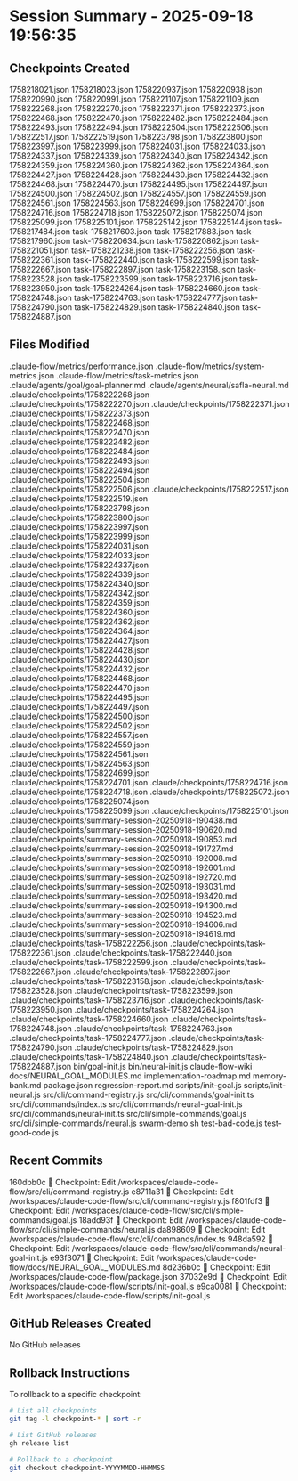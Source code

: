 # Session Summary - 2025-09-18 19:56:35

## Checkpoints Created
1758218021.json
1758218023.json
1758220937.json
1758220938.json
1758220990.json
1758220991.json
1758221107.json
1758221109.json
1758222268.json
1758222270.json
1758222371.json
1758222373.json
1758222468.json
1758222470.json
1758222482.json
1758222484.json
1758222493.json
1758222494.json
1758222504.json
1758222506.json
1758222517.json
1758222519.json
1758223798.json
1758223800.json
1758223997.json
1758223999.json
1758224031.json
1758224033.json
1758224337.json
1758224339.json
1758224340.json
1758224342.json
1758224359.json
1758224360.json
1758224362.json
1758224364.json
1758224427.json
1758224428.json
1758224430.json
1758224432.json
1758224468.json
1758224470.json
1758224495.json
1758224497.json
1758224500.json
1758224502.json
1758224557.json
1758224559.json
1758224561.json
1758224563.json
1758224699.json
1758224701.json
1758224716.json
1758224718.json
1758225072.json
1758225074.json
1758225099.json
1758225101.json
1758225142.json
1758225144.json
task-1758217484.json
task-1758217603.json
task-1758217883.json
task-1758217960.json
task-1758220634.json
task-1758220862.json
task-1758221051.json
task-1758221238.json
task-1758222256.json
task-1758222361.json
task-1758222440.json
task-1758222599.json
task-1758222667.json
task-1758222897.json
task-1758223158.json
task-1758223528.json
task-1758223599.json
task-1758223716.json
task-1758223950.json
task-1758224264.json
task-1758224660.json
task-1758224748.json
task-1758224763.json
task-1758224777.json
task-1758224790.json
task-1758224829.json
task-1758224840.json
task-1758224887.json

## Files Modified
.claude-flow/metrics/performance.json
.claude-flow/metrics/system-metrics.json
.claude-flow/metrics/task-metrics.json
.claude/agents/goal/goal-planner.md
.claude/agents/neural/safla-neural.md
.claude/checkpoints/1758222268.json
.claude/checkpoints/1758222270.json
.claude/checkpoints/1758222371.json
.claude/checkpoints/1758222373.json
.claude/checkpoints/1758222468.json
.claude/checkpoints/1758222470.json
.claude/checkpoints/1758222482.json
.claude/checkpoints/1758222484.json
.claude/checkpoints/1758222493.json
.claude/checkpoints/1758222494.json
.claude/checkpoints/1758222504.json
.claude/checkpoints/1758222506.json
.claude/checkpoints/1758222517.json
.claude/checkpoints/1758222519.json
.claude/checkpoints/1758223798.json
.claude/checkpoints/1758223800.json
.claude/checkpoints/1758223997.json
.claude/checkpoints/1758223999.json
.claude/checkpoints/1758224031.json
.claude/checkpoints/1758224033.json
.claude/checkpoints/1758224337.json
.claude/checkpoints/1758224339.json
.claude/checkpoints/1758224340.json
.claude/checkpoints/1758224342.json
.claude/checkpoints/1758224359.json
.claude/checkpoints/1758224360.json
.claude/checkpoints/1758224362.json
.claude/checkpoints/1758224364.json
.claude/checkpoints/1758224427.json
.claude/checkpoints/1758224428.json
.claude/checkpoints/1758224430.json
.claude/checkpoints/1758224432.json
.claude/checkpoints/1758224468.json
.claude/checkpoints/1758224470.json
.claude/checkpoints/1758224495.json
.claude/checkpoints/1758224497.json
.claude/checkpoints/1758224500.json
.claude/checkpoints/1758224502.json
.claude/checkpoints/1758224557.json
.claude/checkpoints/1758224559.json
.claude/checkpoints/1758224561.json
.claude/checkpoints/1758224563.json
.claude/checkpoints/1758224699.json
.claude/checkpoints/1758224701.json
.claude/checkpoints/1758224716.json
.claude/checkpoints/1758224718.json
.claude/checkpoints/1758225072.json
.claude/checkpoints/1758225074.json
.claude/checkpoints/1758225099.json
.claude/checkpoints/1758225101.json
.claude/checkpoints/summary-session-20250918-190438.md
.claude/checkpoints/summary-session-20250918-190620.md
.claude/checkpoints/summary-session-20250918-190853.md
.claude/checkpoints/summary-session-20250918-191727.md
.claude/checkpoints/summary-session-20250918-192008.md
.claude/checkpoints/summary-session-20250918-192601.md
.claude/checkpoints/summary-session-20250918-192720.md
.claude/checkpoints/summary-session-20250918-193031.md
.claude/checkpoints/summary-session-20250918-193420.md
.claude/checkpoints/summary-session-20250918-194300.md
.claude/checkpoints/summary-session-20250918-194523.md
.claude/checkpoints/summary-session-20250918-194606.md
.claude/checkpoints/summary-session-20250918-194619.md
.claude/checkpoints/task-1758222256.json
.claude/checkpoints/task-1758222361.json
.claude/checkpoints/task-1758222440.json
.claude/checkpoints/task-1758222599.json
.claude/checkpoints/task-1758222667.json
.claude/checkpoints/task-1758222897.json
.claude/checkpoints/task-1758223158.json
.claude/checkpoints/task-1758223528.json
.claude/checkpoints/task-1758223599.json
.claude/checkpoints/task-1758223716.json
.claude/checkpoints/task-1758223950.json
.claude/checkpoints/task-1758224264.json
.claude/checkpoints/task-1758224660.json
.claude/checkpoints/task-1758224748.json
.claude/checkpoints/task-1758224763.json
.claude/checkpoints/task-1758224777.json
.claude/checkpoints/task-1758224790.json
.claude/checkpoints/task-1758224829.json
.claude/checkpoints/task-1758224840.json
.claude/checkpoints/task-1758224887.json
bin/goal-init.js
bin/neural-init.js
claude-flow-wiki
docs/NEURAL_GOAL_MODULES.md
implementation-roadmap.md
memory-bank.md
package.json
regression-report.md
scripts/init-goal.js
scripts/init-neural.js
src/cli/command-registry.js
src/cli/commands/goal-init.ts
src/cli/commands/index.ts
src/cli/commands/neural-goal-init.js
src/cli/commands/neural-init.ts
src/cli/simple-commands/goal.js
src/cli/simple-commands/neural.js
swarm-demo.sh
test-bad-code.js
test-good-code.js

## Recent Commits
160dbb0c 🔖 Checkpoint: Edit /workspaces/claude-code-flow/src/cli/command-registry.js
e8711a31 🔖 Checkpoint: Edit /workspaces/claude-code-flow/src/cli/command-registry.js
f801fdf3 🔖 Checkpoint: Edit /workspaces/claude-code-flow/src/cli/simple-commands/goal.js
18add93f 🔖 Checkpoint: Edit /workspaces/claude-code-flow/src/cli/simple-commands/neural.js
da898609 🔖 Checkpoint: Edit /workspaces/claude-code-flow/src/cli/commands/index.ts
948da592 🔖 Checkpoint: Edit /workspaces/claude-code-flow/src/cli/commands/neural-goal-init.js
e93f3071 🔖 Checkpoint: Edit /workspaces/claude-code-flow/docs/NEURAL_GOAL_MODULES.md
8d236b0c 🔖 Checkpoint: Edit /workspaces/claude-code-flow/package.json
37032e9d 🔖 Checkpoint: Edit /workspaces/claude-code-flow/scripts/init-goal.js
e9ca0081 🔖 Checkpoint: Edit /workspaces/claude-code-flow/scripts/init-goal.js

## GitHub Releases Created
No GitHub releases

## Rollback Instructions
To rollback to a specific checkpoint:
```bash
# List all checkpoints
git tag -l checkpoint-* | sort -r

# List GitHub releases
gh release list

# Rollback to a checkpoint
git checkout checkpoint-YYYYMMDD-HHMMSS
```
